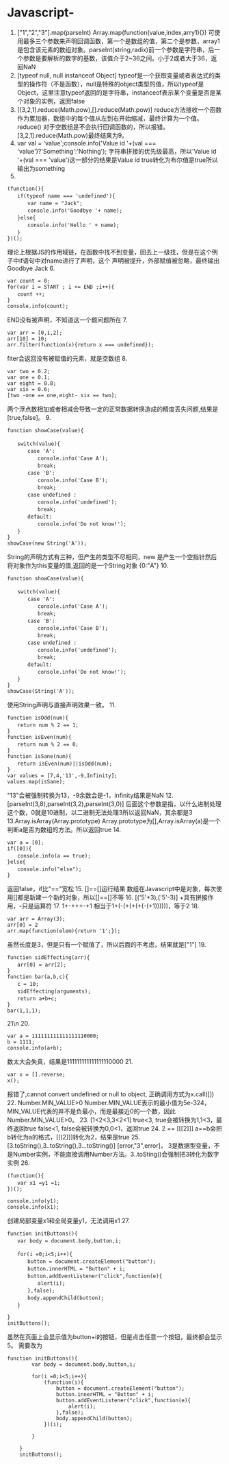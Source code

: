 # Javascript-
1. ["1","2","3"].map(parseInt)
Array.map(function(value,index,arry1){}) 可使用最多三个参数来声明回调函数，第一个是数组的值，第二个是参数，array1是包含该元素的数组对象。parseInt(string,radix)前一个参数是字符串，后一个参数是要解析的数字的基数，该值介于2~36之间。小于2或者大于36，返回NaN
2. [typeof null, null instanceof Object]
typeof是一个获取变量或者表达式的类型的操作符（不是函数），null是特殊的object类型的值，所以typeof是Object，这里注意typeof返回的是字符串，instanceof表示某个变量是否是某个对象的实例，返回false
3. [[3,2,1].reduce(Math.pow),[].reduce(Math.pow)]
reduce方法接收一个函数作为累加器，数组中的每个值从左到右开始缩减，最终计算为一个值。 reduce() 对于空数组是不会执行回调函数的，所以报错。[3,2,1].reduce(Math.pow)最终结果为9。
4. var val = 'value';console.info('Value id '+(val === 'value')?'Something':'Nothing');
字符串拼接的优先级最高，所以'Value id '+(val === 'value')这一部分的结果是Value id true转化为布尔值是true所以输出为something
5. 
```var name = 'World';
(function(){
　　if(typeof name === 'undefined'){
　　　　var name = "Jack";
　　　　console.info('Goodbye '+ name);
　　}else{
　　　　console.info('Hello ' + name);
　　}
})();
```
理论上根据JS的作用域链，在函数中找不到变量，回去上一级找，但是在这个例子中if语句中对name进行了声明，这个
声明被提升，外部赋值被忽略，最终输出Goodbye Jack
6. 
```var START = END -100;
var count = 0;
for(var i = START ; i <= END ;i++){
　　count ++;
}
console.info(count);
```
END没有被声明，不知道这一个题问题所在
7. 
```
var arr = [0,1,2];
arr[10] = 10;
arr.filter(function(x){return x === undefined});
```
fiter会返回没有被赋值的元素，就是空数组
8. 
```
var two = 0.2;
var one = 0.1;
var eight = 0.8;
var six = 0.6;
[two -one == one,eight- six == two];
```
两个浮点数相加或者相减会导致一定的正常数据转换造成的精度丢失问题,结果是[true,false]。
9. 
```
function showCase(value){

　　switch(value){
　　　　case 'A':
　　　　　　console.info('Case A');
　　　　　　break;
　　　　case 'B':
　　　　　　console.info('Case B');
　　　　　　break;
　　　　case undefined :
　　　　　　console.info('undefined');
　　　　　　break;
　　　　default:
　　　　　　console.info('Do not know!');
　　}
}
showCase(new String('A'));
```
String的声明方式有三种，但产生的类型不尽相同，new 是产生一个空指针然后将对象作为this变量的值,返回的是一个String对象 {0:"A"}
10. 
```
function showCase(value){

　　switch(value){
　　　　case 'A':
　　　　　　console.info('Case A');
　　　　　　break;
　　　　case 'B':
　　　　　　console.info('Case B');
　　　　　　break;
　　　　case undefined :
　　　　　　console.info('undefined');
　　　　　　break;
　　　　default:
　　　　　　console.info('Do not know!');
　　}
}
showCase(String('A'));
```
使用String声明与直接声明效果一致。
11. 
```
function isOdd(num){
　　return num % 2 == 1; 
}
function isEven(num){
　　return num % 2 == 0; 
}
function isSane(num){
　　return isEven(num)||isOdd(num);
}
var values = [7,4,'13',-9,Infinity];
values.map(isSane);
```
"13"会被强制转换为13，-9余数会是-1，infinity结果是NaN
12. [parseInt(3,8),parseInt(3,2),parseInt(3,0)]
后面这个参数是指，以什么进制处理这个数，0就是10进制，以二进制无法处理3所以返回NaN，其余都是3
13.Array.isArray(Array.prototype) 
Array.prototype为[],Array.isArray(a)是一个判断a是否为数组的方法。所以返回true
14. 
```
var a = [0];
if([0]){
　　console.info(a == true);
}else{
　　console.info("else");
}
```
返回false，if比"=="宽松
15.  []==[]运行结果
数组在Javascript中是对象，每次使用[]都是新建一个新的对象，所以[]==[]不等
16.  [('5'+3),('5'-3)]
+具有拼接作用，-只是运算符
17. 1+-+++-+1
相当于1+(-(+(+(+(-(+1))))))，等于2
18. 
```
var arr = Array(3);
arr[0] = 2
arr.map(function(elem){return '1';});
```
虽然长度是3，但是只有一个赋值了，所以后面的不考虑，结果就是["1"]
19. 
```
function sidEffecting(arr){
　　arr[0] = arr[2];
}
function bar(a,b,c){
　　c = 10;
　　sidEffecting(arguments);
　　return a+b+c;
}
bar(1,1,1);
```
21\n
20. 
```
var a = 111111111111111110000;
b = 1111;
console.info(a+b);
```
数太大会失真，结果是111111111111111110000
21. 
```
var x = [].reverse;
x();
```
报错了,cannot convert undefined or null to object, 正确调用方式为x.call([])
22.  Number.MIN_VALUE>0
Number.MIN_VALUE表示的最小值为5e-324，MIN_VALUE代表的并不是负最小，而是最接近0的一个数，因此Number.MIN_VALUE>0。
23. [1<2<3,3<2<1]
true<3, true会被转换为1,1<3，最终返回true
false<1, false会被转换为0,0<1，返回true
24.  2 == [[[2]]]
a==b会把b转化为a的格式，[[[2]]]转化为2，结果是true
25.  [3.toString(),3..toString(),3...toString()]
[error,"3",error]， 3是数据型变量，不是Number实例，不能直接调用Number方法。3..toSting()会强制把3转化为数字实例
26. 
```
(function(){
　　var x1 =y1 =1;
})();

console.info(y1);
console.info(x1);
```
创建局部变量x1和全局变量y1，无法调用x1
27. 
```
function initButtons(){
　　var body = document.body,button,i;

　　for(i =0;i<5;i++){
　　　　button = document.createElement("button");
　　　　button.innerHTML = "Button" + i;
　　　　button.addEventListener("click",function(e){
　　　　　　alert(i);
　　　　},false);
　　　　body.appendChild(button);
　　}

}
initButtons();
```
虽然在页面上会显示值为button+i的按钮，但是点击任意一个按钮，最终都会显示5。
需要改为
```
function initButtons(){
        var body = document.body,button,i;

        for(i =0;i<5;i++){
            (function(i){
                button = document.createElement("button");
                button.innerHTML = "Button" + i;
                button.addEventListener("click",function(e){
                    alert(i);
                },false);
                body.appendChild(button);
            })(i);
            
        }

    }
    initButtons();
```

